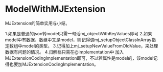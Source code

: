 # ModelWithMJExtension
MJExtension的简单实用与小结。

1.如果是普通的json转model只需一句话mj_objectWithKeyValues即可
2.如果model中有数据，数组中又是model，则记得调mj_setupObjectClassInArray指定数组中model的类型。
3.记得加上mj_setupNewValueFromOldValue，来处理数据有问题的情况。
4.归解档只需在@implementation中 加入MJExtensionCodingImplementation即可，不过若属性是model的，该model记得也要加MJExtensionCodingImplementation。
